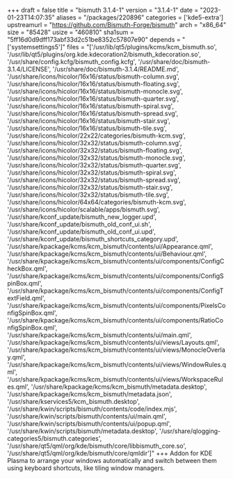 +++
draft = false
title = "bismuth 3.1.4-1"
version = "3.1.4-1"
date = "2023-01-23T14:07:35"
aliases = "/packages/220896"
categories = ['kde5-extra']
upstreamurl = "https://github.com/Bismuth-Forge/bismuth"
arch = "x86_64"
size = "85428"
usize = "460810"
sha1sum = "5ff16d0d9dff173abf33d2c51be8352c57807e90"
depends = "['systemsettings5']"
files = "['/usr/lib/qt5/plugins/kcms/kcm_bismuth.so', '/usr/lib/qt5/plugins/org.kde.kdecoration2/bismuth_kdecoration.so', '/usr/share/config.kcfg/bismuth_config.kcfg', '/usr/share/doc/bismuth-3.1.4/LICENSE', '/usr/share/doc/bismuth-3.1.4/README.md', '/usr/share/icons/hicolor/16x16/status/bismuth-column.svg', '/usr/share/icons/hicolor/16x16/status/bismuth-floating.svg', '/usr/share/icons/hicolor/16x16/status/bismuth-monocle.svg', '/usr/share/icons/hicolor/16x16/status/bismuth-quarter.svg', '/usr/share/icons/hicolor/16x16/status/bismuth-spiral.svg', '/usr/share/icons/hicolor/16x16/status/bismuth-spread.svg', '/usr/share/icons/hicolor/16x16/status/bismuth-stair.svg', '/usr/share/icons/hicolor/16x16/status/bismuth-tile.svg', '/usr/share/icons/hicolor/22x22/categories/bismuth-kcm.svg', '/usr/share/icons/hicolor/32x32/status/bismuth-column.svg', '/usr/share/icons/hicolor/32x32/status/bismuth-floating.svg', '/usr/share/icons/hicolor/32x32/status/bismuth-monocle.svg', '/usr/share/icons/hicolor/32x32/status/bismuth-quarter.svg', '/usr/share/icons/hicolor/32x32/status/bismuth-spiral.svg', '/usr/share/icons/hicolor/32x32/status/bismuth-spread.svg', '/usr/share/icons/hicolor/32x32/status/bismuth-stair.svg', '/usr/share/icons/hicolor/32x32/status/bismuth-tile.svg', '/usr/share/icons/hicolor/64x64/categories/bismuth-kcm.svg', '/usr/share/icons/hicolor/scalable/apps/bismuth.svg', '/usr/share/kconf_update/bismuth_new_logger.upd', '/usr/share/kconf_update/bismuth_old_conf_ui.sh', '/usr/share/kconf_update/bismuth_old_conf_ui.upd', '/usr/share/kconf_update/bismuth_shortcuts_category.upd', '/usr/share/kpackage/kcms/kcm_bismuth/contents/ui/Appearance.qml', '/usr/share/kpackage/kcms/kcm_bismuth/contents/ui/Behaviour.qml', '/usr/share/kpackage/kcms/kcm_bismuth/contents/ui/components/ConfigCheckBox.qml', '/usr/share/kpackage/kcms/kcm_bismuth/contents/ui/components/ConfigSpinBox.qml', '/usr/share/kpackage/kcms/kcm_bismuth/contents/ui/components/ConfigTextField.qml', '/usr/share/kpackage/kcms/kcm_bismuth/contents/ui/components/PixelsConfigSpinBox.qml', '/usr/share/kpackage/kcms/kcm_bismuth/contents/ui/components/RatioConfigSpinBox.qml', '/usr/share/kpackage/kcms/kcm_bismuth/contents/ui/main.qml', '/usr/share/kpackage/kcms/kcm_bismuth/contents/ui/views/Layouts.qml', '/usr/share/kpackage/kcms/kcm_bismuth/contents/ui/views/MonocleOverlay.qml', '/usr/share/kpackage/kcms/kcm_bismuth/contents/ui/views/WindowRules.qml', '/usr/share/kpackage/kcms/kcm_bismuth/contents/ui/views/WorkspaceRules.qml', '/usr/share/kpackage/kcms/kcm_bismuth/metadata.desktop', '/usr/share/kpackage/kcms/kcm_bismuth/metadata.json', '/usr/share/kservices5/kcm_bismuth.desktop', '/usr/share/kwin/scripts/bismuth/contents/code/index.mjs', '/usr/share/kwin/scripts/bismuth/contents/ui/main.qml', '/usr/share/kwin/scripts/bismuth/contents/ui/popup.qml', '/usr/share/kwin/scripts/bismuth/metadata.desktop', '/usr/share/qlogging-categories5/bismuth.categories', '/usr/share/qt5/qml/org/kde/bismuth/core/libbismuth_core.so', '/usr/share/qt5/qml/org/kde/bismuth/core/qmldir']"
+++
Addon for KDE Plasma to arrange your windows automatically and switch between them using keyboard shortcuts, like tiling window managers.
